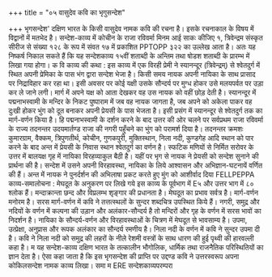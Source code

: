 +++
title = "०५ वासुदेव कवि का भृगुसन्देश"

+++
भृगसन्देश' दक्षिण भारत के किसी वासुदेव नामक कवि की रचना है। इसके रचनाकाल के विषय में विद्वानों में मतभेद है। सन्देश-काव्य में कोचीन के राजा रविवर्मा
मिनम आई साकः कीजिए
१, त्रिवेन्द्रम संस्कृत सीरीज से संख्या १२८ के रूप में संवत १७ में प्रकाशित PPTOPP
३२२
का उल्लेख आता है। अतः यह निष्कर्ष निकाल सकते हैं कि यह सन्देशकाव्य १५वीं शताब्दी के अन्तिम तथा षोडश शताब्दी के प्रारम्भ में लिखा गया होगा। क वि काव्य की कथा : इस काव्य में एक विरही प्रेमी ने स्यानन्दूर (त्रिवेन्द्रम्) से श्वेतदुर्ग में स्थित अपनी प्रेमिका के पास भंग द्वारा सन्देश भेजा है। किसी समय नायक अपनी नायिका के साथ प्रासाद पर निद्राविहार कर रहा था। इसी अवसर पर कोई यक्षी उसके सौन्दर्य पर मुग्ध होकर उसे मलयपर्वत पर उड़ा कर ले जाने लगी। मार्ग में अपने यक्ष को आता देखकर वह उस नायक को वहीं छोड़ देती है। स्यानन्दूर में पद्मनाभस्वामी के मन्दिर के निकट पुष्पाराम में जब वह नायक जागता है, जब अपने को अकेला पाकर वह दुःखी होकर भुंग को दूत बनाकर अपनी प्रेयसी के पास भेजता है। इसी प्रसंग में स्यानन्दूर से श्वेतदुर्ग तक का मार्ग-वर्णन किया है। हि पद्मनाभस्वामी के दर्शन करने के बाद उत्तर की ओर चलने पर सर्वप्रथम राजा रविवर्मा के राज्य तदनन्तर उदयमार्तण्ड राजा की नगरी पहुँचने का भुंग को परामर्श दिया है। तदनन्तर क्रमशः कुमारग्राम, वैक्कम, त्रिपुणतीर्थ, कोचीन, गुणकपुरी, मुक्तिस्थान, निला नदी, कुण्डगेह आदि स्थान को पार करने के बाद अन्त में प्रेयसी के निवास स्थान श्वेतदुर्ग
का वर्णन है।
स्फटिक मणियों से निर्मित सरोवर के उत्तर में बालयक्ष गृह में नायिका विरहव्याकुल बैठी है। यहीं पर भृग से नायक ने प्रेयसी को सन्देश सुनाने की प्रार्थना की है। सन्देश में उसने अपनी विरहावस्था, नायिका के लिये आश्वासन और अभिज्ञान-घटनायें वर्णित की हैं। अन्त में नायक ने पुनर्दर्शन की अभिलाषा प्रकट करते हुए मुंग को आशीर्वाद दिया
FELLPEPPA
काव्य-समालोचना : मेघदूत के अनुकरण पर लिखे गये इस काव्य के पूर्वभाग में E५ और उत्तर भाग में ८० श्लोक हैं। मन्दाक्रान्ता छन्द और विप्रलम्भ शृङ्गार की प्रधानता है। मेघदूत का प्रभाव सर्वत्र है। मार्ग-वर्णन मनोरम है। सरस मार्ग-वर्णन में कवि ने तत्तत्स्थलों के सुन्दर शब्दचित्र उपस्थित किये हैं। नगरी, समुद्र और नदियों के वर्णन में कल्पना की उड़ान और अलंकार-सौन्दर्य है तो मन्दिरों और गृह के वर्णन में सरस भावों का निदर्शन है। नायिका के सौन्दर्य-वर्णन और विरहावस्थाओं के चित्रण में मेघदूत से भावसाम्य है। उपमा, उत्प्रेक्षा, अनुप्रास और रूपक अलंकार का सौन्दर्य रमणीय है। निला नदी के वर्णन में कवि ने सुन्दर उपमा दी है। कवि ने निला नदी को समुद्र की लहरों के नीले रेशमी वस्त्रों के साथ धारण की हुई पृथ्वी की हारवल्ली कहा है।
म यह सन्देश-काव्य दक्षिण भारत के तत्कालीन भौगोलिक, धार्मिक तथा राजनैतिक परिस्थितियों का ज्ञान देता है। ऐसा कहा जाता है कि इस भृगसन्देश की प्राप्ति पर उद्दण्ड कवि ने उत्तरस्वरूप अपना कोकिलसन्देश नामक काव्य लिखा। समा म
ERE
सन्देशकाव्यपरम्परा